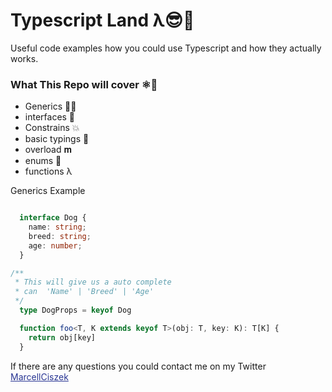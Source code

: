 # Typescript Land λ😎🌮

Useful code examples how you could use Typescript and how they actually works.

### What This Repo will cover ⚛️🥕

* Generics 🏋️‍♀️
* interfaces 💎
* Constrains 💥
* basic typings 💈
* overload 𝐦
* enums 🍎
* functions λ

Generics Example

``` typescript

  interface Dog {
    name: string;
    breed: string;
    age: number;
  }

/**
 * This will give us a auto complete
 * can  'Name' | 'Breed' | 'Age'
 */
  type DogProps = keyof Dog

  function foo<T, K extends keyof T>(obj: T, key: K): T[K] {
    return obj[key]
  }

```

If there are any questions you could contact me on my Twitter <a href="https://twitter.com/CiszekMarcell" style="color: rgba(40, 53, 147, 1)"> MarcellCiszek </a>
